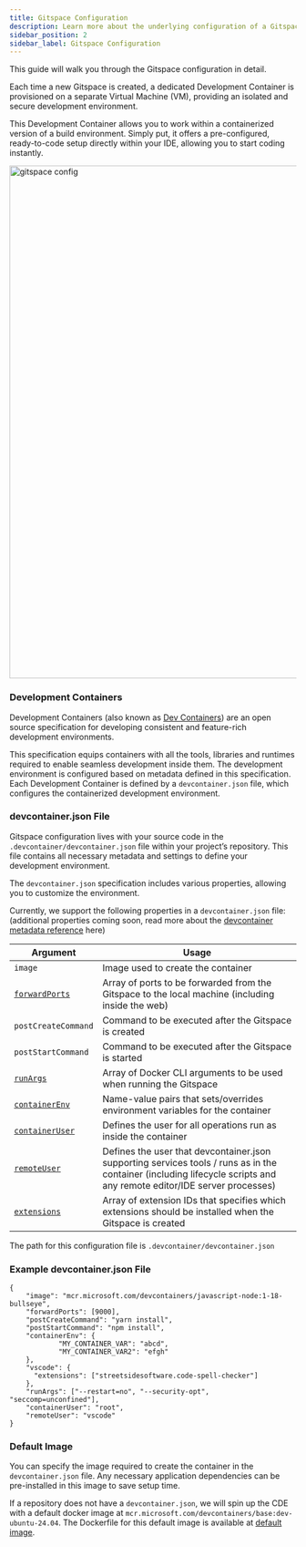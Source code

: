 ```yaml
---
title: Gitspace Configuration
description: Learn more about the underlying configuration of a Gitspace. 
sidebar_position: 2
sidebar_label: Gitspace Configuration
---
```


This guide will walk you through the Gitspace configuration in detail. 

Each time a new Gitspace is created, a dedicated Development Container is provisioned on a separate Virtual Machine (VM), providing an isolated and secure development environment.

This Development Container allows you to work within a containerized version of a build environment. Simply put, it offers a pre-configured, ready-to-code setup directly within your IDE, allowing you to start coding instantly. 

<img width="900" alt="gitspace config" src="https://github.com/user-attachments/assets/0ca2d223-0cee-4ab6-aaa5-5752549eb263"/>


### Development Containers
Development Containers (also known as [Dev Containers](https://containers.dev/implementors/spec/)) are an open source specification for developing consistent and feature-rich development environments. 

This specification equips containers with all the tools, libraries and runtimes required to enable seamless development inside them. The development environment is configured based on metadata defined in this specification.
Each Development Container is defined by a ```devcontainer.json``` file, which configures the containerized development environment.

### devcontainer.json File
Gitspace configuration lives with your source code in the ```.devcontainer/devcontainer.json``` file within your project’s repository. This file contains all necessary metadata and settings to define your development environment.

The ```devcontainer.json``` specification includes various properties, allowing you to customize the environment. 

Currently, we support the following properties in a  ```devcontainer.json``` file: (additional properties coming soon, read more about the [devcontainer metadata reference](https://containers.dev/implementors/json_reference/) here)

| **Argument**    | **Usage** |
| -------- | ------- |
| ```image```  | Image used to create the container    |
| [```forwardPorts``` ](/docs/open-source/gitspaces/develop-in-gitspaces/forward-ports.md)   | Array of ports to be forwarded from the Gitspace to the local machine (including inside the web)    |
| ```postCreateCommand``` | Command to be executed after the Gitspace is created |
| ```postStartCommand```    | Command to be executed after the Gitspace is started    |
| [```runArgs```](/docs/open-source/gitspaces/develop-in-gitspaces/runArgs.md)    | Array of Docker CLI arguments to be used when running the Gitspace     |
| [```containerEnv```](/docs/open-source/gitspaces/develop-in-gitspaces/env-variables.md)    | Name-value pairs that sets/overrides environment variables for the container    |
| [```containerUser```](/docs/open-source/gitspaces/develop-in-gitspaces/user-config.md)    | Defines the user for all operations run as inside the container    |
| [```remoteUser```](/docs/open-source/gitspaces/develop-in-gitspaces/user-config.md)    | Defines the user that devcontainer.json supporting services tools / runs as in the container (including lifecycle scripts and any remote editor/IDE server processes)   |
| [```extensions```](/docs/open-source/gitspaces/develop-in-gitspaces/extensions.md)    | Array of extension IDs that specifies which extensions should be installed when the Gitspace is created    |


The path for this configuration file is ```.devcontainer/devcontainer.json```

### Example devcontainer.json File
```
{
    "image": "mcr.microsoft.com/devcontainers/javascript-node:1-18-bullseye",
    "forwardPorts": [9000],
    "postCreateCommand": "yarn install",
    "postStartCommand": "npm install",
    "containerEnv": {
            "MY_CONTAINER_VAR": "abcd",
            "MY_CONTAINER_VAR2": "efgh"
    },
    "vscode": {
      "extensions": ["streetsidesoftware.code-spell-checker"]
    },
    "runArgs": ["--restart=no", "--security-opt", "seccomp=unconfined"],
    "containerUser": "root",
    "remoteUser": "vscode"
}
```

### Default Image
You can specify the image required to create the container in the ```devcontainer.json``` file. Any necessary application dependencies can be pre-installed in this image to save setup time.

If a repository does not have a ```devcontainer.json```, we will spin up the CDE with a default docker image at ```mcr.microsoft.com/devcontainers/base:dev-ubuntu-24.04```. 
The Dockerfile for this default image is available at [default image](https://github.com/devcontainers/images/tree/main/src/base-ubuntu).
